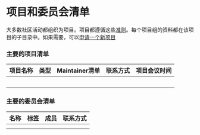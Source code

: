 # 项目和委员会清单

大多数社区活动都组织为项目。项目都遵循这些[准则](../Govern.md)。每个项目组的资料都在该项目的子目录中。如果需要，可以[申请一个新项目](/technical-committee/governance/README.md)

### 主要的项目清单

| 项目名称 | 类型 | Maintainer清单 | 联系方式 | 项目会议时间 |
| -------- | ---- | -------------- | -------- | ------------ |
|          |      |                |          |              |
|          |      |                |          |              |
|          |      |                |          |              |
|          |      |                |          |              |
|          |      |                |          |              |





### 主要的委员会清单

| 名称 | 标签 | 成员 | 联系方式 |
| ---- | ---- | ---- | -------- |
|      |      |      |          |
|      |      |      |          |

